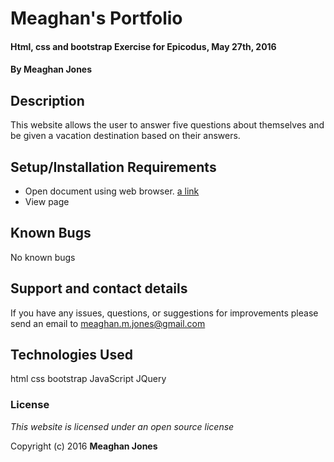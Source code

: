 # Meaghan's Portfolio

#### Html, css and bootstrap Exercise for Epicodus, May 27th, 2016

#### By **Meaghan Jones**

## Description

This website allows the user to answer five questions about themselves and be given a vacation destination based on their answers.

## Setup/Installation Requirements

* Open document using web browser. [a link](meaghanjones.github.io/vacation-suggester)
* View page


## Known Bugs

No known bugs

## Support and contact details

If you have any issues, questions, or suggestions for improvements please send an email to meaghan.m.jones@gmail.com

## Technologies Used

html
css
bootstrap
JavaScript
JQuery

### License

*This website is licensed under an open source license*

Copyright (c) 2016 **Meaghan Jones**
